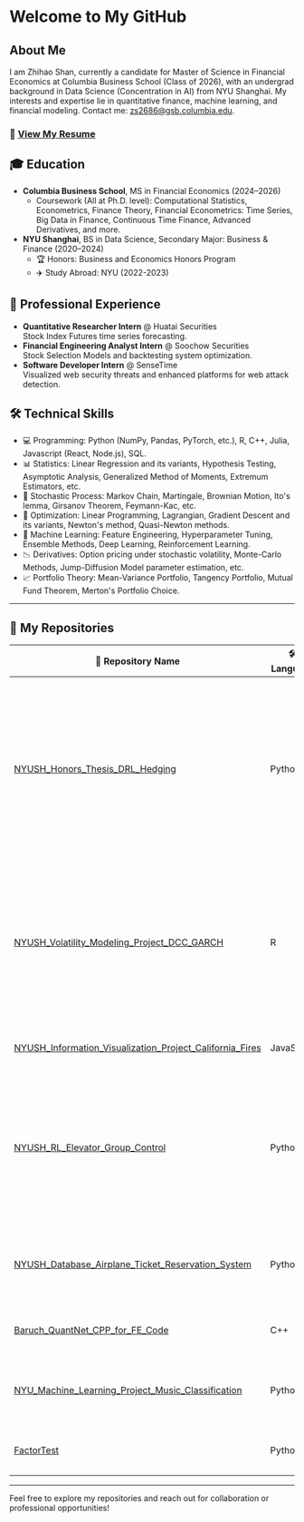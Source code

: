 # Welcome to My GitHub

## About Me
I am Zhihao Shan, currently a candidate for Master of Science in Financial Economics at Columbia Business School (Class of 2026), with an undergrad background in Data Science (Concentration in AI) from NYU Shanghai. My interests and expertise lie in quantitative finance, machine learning, and financial modeling. Contact me: zs2686@gsb.columbia.edu.

### 📄 [View My Resume](assets/Zhihao_Shan_Resume.md)

## 🎓 Education
- **Columbia Business School**, MS in Financial Economics (2024–2026)  
  - Coursework (All at Ph.D. level): Computational Statistics, Econometrics, Finance Theory, Financial Econometrics: Time Series, Big Data in Finance, Continuous Time Finance, Advanced Derivatives, and more.
- **NYU Shanghai**, BS in Data Science, Secondary Major: Business & Finance (2020–2024)  
  - 🏆 Honors: Business and Economics Honors Program  
  - ✈️ Study Abroad: NYU (2022-2023)

## 💼 Professional Experience
- **Quantitative Researcher Intern** @ Huatai Securities  
  Stock Index Futures time series forecasting.
- **Financial Engineering Analyst Intern** @ Soochow Securities  
  Stock Selection Models and backtesting system optimization.
- **Software Developer Intern** @ SenseTime  
  Visualized web security threats and enhanced platforms for web attack detection.

## 🛠️ Technical Skills
- 💻 Programming: Python (NumPy, Pandas, PyTorch, etc.), R, C++, Julia, Javascript (React, Node.js), SQL.
- 📊 Statistics: Linear Regression and its variants, Hypothesis Testing, Asymptotic Analysis, Generalized Method of Moments, Extremum Estimators, etc.
- 🎲 Stochastic Process: Markov Chain, Martingale, Brownian Motion, Ito's lemma, Girsanov Theorem, Feymann-Kac, etc.
- 🧮 Optimization: Linear Programming, Lagrangian, Gradient Descent and its variants, Newton's method, Quasi-Newton methods.
- 🤖 Machine Learning: Feature Engineering, Hyperparameter Tuning, Ensemble Methods, Deep Learning, Reinforcement Learning.
- 📉 Derivatives: Option pricing under stochastic volatility, Monte-Carlo Methods, Jump-Diffusion Model parameter estimation, etc.
- 📈 Portfolio Theory: Mean-Variance Portfolio, Tangency Portfolio, Mutual Fund Theorem, Merton's Portfolio Choice.

---

## 📂 My Repositories

| 📁 Repository Name                                         | 🛠️ Language         | 📃 Description                                |
|--------------------------------------------------------|------------------|--------------------------------------------|
| [NYUSH_Honors_Thesis_DRL_Hedging](https://github.com/james-shan/NYUSH_Honors_Thesis_DRL_Hedging) | Python | Optimize hedging of At-The-Money European Call Option Under Geometric Brownian Motion stock price and Stochastic Volatility stock price using Soft Actor-Critic Algorithm. Performance beats Practitioner's Delta and DDPG benchmarks. |
| [NYUSH_Volatility_Modeling_Project_DCC_GARCH](https://github.com/james-shan/NYUSH_Volatility_Modeling_Project_DCC_GARCH) | R | Analyzes the impact of the Russian-Ukrainian war on dynamic correlations between gold, crude oil, and corn futures using DCC-GARCH models to uncover temporal and long-term effects on commodity interdependencies.|
| [NYUSH_Information_Visualization_Project_California_Fires](https://github.com/james-shan/NYUSH_Information_Visualization_Project_California_Fires) | JavaScript | Visualizing California wildfires using Javascript React and Node.js.         |
| [NYUSH_RL_Elevator_Group_Control](https://github.com/james-shan/NYUSH_RL_Elevator_Group_Control) | Python | This project showcased the feasibility of applying Deep Reinforcement Learning algorithms such as DQN (twisted by us), A2C, and PPO to reduce Average Waiting Time in Elevator Group Control Systems.  |
| [NYUSH_Database_Airplane_Ticket_Reservation_System](https://github.com/james-shan/NYUSH_Database_Airplane_Ticket_Reservation_System) | Python | An online system for airplane ticket reservations including back-end (Python Flask & SQL) and front-end (HTML & CSS) |
| [Baruch_QuantNet_CPP_for_FE_Code](https://github.com/james-shan/Baruch_QuantNet_CPP_for_FE_Code) | C++ | C++ Code for Financial Engineering (OOP, Monte Carlo, etc.).     |
| [NYU_Machine_Learning_Project_Music_Classification](https://github.com/james-shan/NYU_Machine_Learning_Project_Music_Classification) | Python | Music classification using machine learning (unsupervised learning including t-SNE) |
| [FactorTest](https://github.com/jltxzxy/FactorTest)     | Python           | Optimized factor-testing library for stock-selection back-testing.      |

---

Feel free to explore my repositories and reach out for collaboration or professional opportunities!
